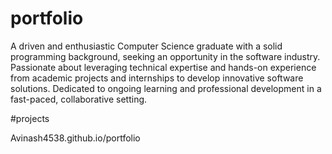 # portfolio
A driven and enthusiastic Computer Science graduate with a solid programming background, seeking an opportunity in the software industry. Passionate about leveraging technical expertise and hands-on experience from academic projects and internships to develop innovative software solutions. Dedicated to ongoing learning and professional development in a fast-paced, collaborative setting.

#projects

Avinash4538.github.io/portfolio
